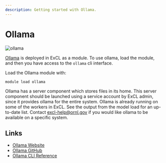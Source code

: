 ```yaml
---
description: Getting started with Ollama.
---
```

# Ollama

![ollama](https://ollama.com/public/ollama.png)

[Ollama](https://ollama.com/) is deployed in ExCL as a module. To use ollama, load the module, and then you have access to the `ollama` cli interface.

Load the Ollama module with:
```bash
module load ollama
```

Ollama has a server component which stores files in its home. This server component should be launched using a service account by ExCL admin, since it provides ollama for the entire system. Ollama is already running on some of the workers in ExCL. See the output from the model load for an up-to-date list. Contact [excl-help@ornl.gov](mailto:excl-help@ornl.gov) if you would like ollama to be available on a specific system.

## Links

- [Ollama Website](https://ollama.com/)
- [Ollama GitHub](https://github.com/ollama/ollama)
- [Ollama CLI Reference](https://github.com/ollama/ollama?tab=readme-ov-file#cli-reference)
